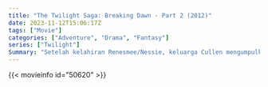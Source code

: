 ```yaml
---
title: "The Twilight Saga: Breaking Dawn - Part 2 (2012)"
date: 2023-11-12T15:06:17Z
tags: ["Movie"]
categories: ["Adventure", "Drama", "Fantasy"]
series: ["Twilight"]
Summary: "Setelah kelahiran Renesmee/Nessie, keluarga Cullen mengumpulkan klan vampir lain untuk melindungi anak tersebut dari tuduhan palsu yang menempatkan keluarga tersebut di depan Volturi."
---
```


<mux-player stream-type="on-demand"
src="https://kp3d-my.sharepoint.com/personal/ryoo_kp3d_onmicrosoft_com/_layouts/15/download.aspx?share=ERecNEOKUE9AudSqBmGcJNwBGYfecaWa-NsWUz6PK-mSJg" prefer-playback="mse" controls>

</mux-player>


{{< movieinfo id="50620" >}}

<script src="https://cdn.jsdelivr.net/npm/@mux/mux-player"></script>

 <script type="application/ld+json ">
{
"@context": "https://schema.org/",
"@type": "VideoObject",
"name": "The Twilight Saga: Breaking Dawn - Part 2 (2012)",
"contentUrl": "https://stream.mux.com/G8H200MM8IRpU4fCU6lKn6eyVVGdwyNKI3wxoQTFa01nU.m3u8",
"thumbnailUrl": "https://www.themoviedb.org/t/p/original/zgKHzOEdETBjO7FnBpLkdWMSIs0.jpg?width=314&fit_mode=preserve&time=25",
"uploadDate": "2023-11-12T15:06:17Z",
}

</script>
